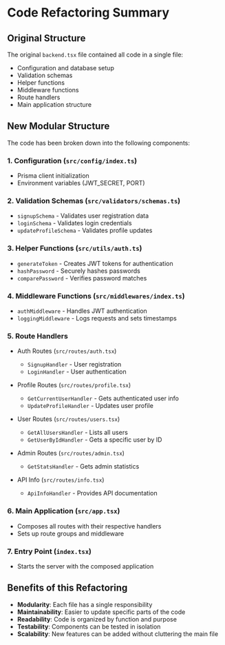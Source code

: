 # Code Refactoring Summary

## Original Structure
The original `backend.tsx` file contained all code in a single file:
- Configuration and database setup
- Validation schemas
- Helper functions
- Middleware functions
- Route handlers
- Main application structure

## New Modular Structure
The code has been broken down into the following components:

### 1. Configuration (`src/config/index.ts`)
- Prisma client initialization
- Environment variables (JWT_SECRET, PORT)

### 2. Validation Schemas (`src/validators/schemas.ts`)
- `signupSchema` - Validates user registration data
- `loginSchema` - Validates login credentials
- `updateProfileSchema` - Validates profile updates

### 3. Helper Functions (`src/utils/auth.ts`)
- `generateToken` - Creates JWT tokens for authentication
- `hashPassword` - Securely hashes passwords
- `comparePassword` - Verifies password matches

### 4. Middleware Functions (`src/middlewares/index.ts`)
- `authMiddleware` - Handles JWT authentication
- `loggingMiddleware` - Logs requests and sets timestamps

### 5. Route Handlers
- Auth Routes (`src/routes/auth.tsx`)
  - `SignupHandler` - User registration
  - `LoginHandler` - User authentication

- Profile Routes (`src/routes/profile.tsx`)
  - `GetCurrentUserHandler` - Gets authenticated user info
  - `UpdateProfileHandler` - Updates user profile

- User Routes (`src/routes/users.tsx`)
  - `GetAllUsersHandler` - Lists all users
  - `GetUserByIdHandler` - Gets a specific user by ID

- Admin Routes (`src/routes/admin.tsx`)
  - `GetStatsHandler` - Gets admin statistics

- API Info (`src/routes/info.tsx`)
  - `ApiInfoHandler` - Provides API documentation

### 6. Main Application (`src/app.tsx`)
- Composes all routes with their respective handlers
- Sets up route groups and middleware

### 7. Entry Point (`index.tsx`)
- Starts the server with the composed application

## Benefits of this Refactoring
- **Modularity**: Each file has a single responsibility
- **Maintainability**: Easier to update specific parts of the code
- **Readability**: Code is organized by function and purpose
- **Testability**: Components can be tested in isolation
- **Scalability**: New features can be added without cluttering the main file

